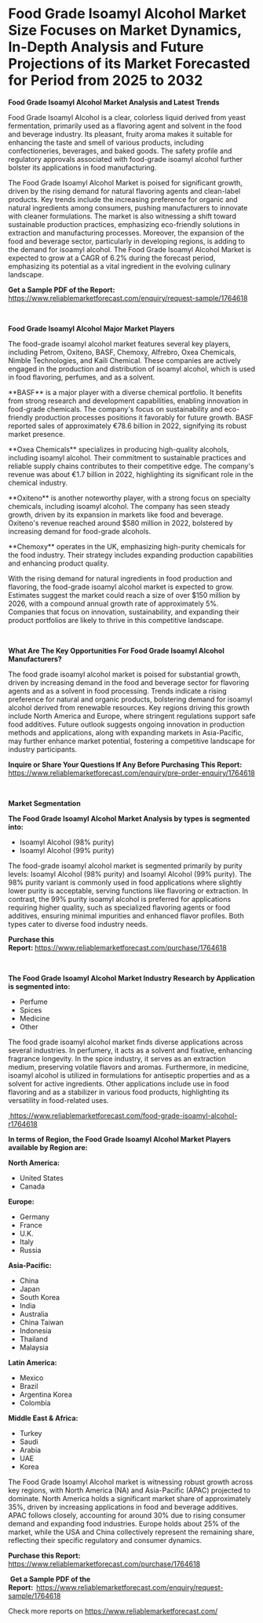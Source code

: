 <p><h1>Food Grade Isoamyl Alcohol Market Size Focuses on Market Dynamics, In-Depth Analysis and Future Projections of its Market Forecasted for Period from 2025 to 2032</h1></p><p><strong>Food Grade Isoamyl Alcohol Market Analysis and Latest Trends</strong></p>
<p><p>Food Grade Isoamyl Alcohol is a clear, colorless liquid derived from yeast fermentation, primarily used as a flavoring agent and solvent in the food and beverage industry. Its pleasant, fruity aroma makes it suitable for enhancing the taste and smell of various products, including confectioneries, beverages, and baked goods. The safety profile and regulatory approvals associated with food-grade isoamyl alcohol further bolster its applications in food manufacturing.</p><p>The Food Grade Isoamyl Alcohol Market is poised for significant growth, driven by the rising demand for natural flavoring agents and clean-label products. Key trends include the increasing preference for organic and natural ingredients among consumers, pushing manufacturers to innovate with cleaner formulations. The market is also witnessing a shift toward sustainable production practices, emphasizing eco-friendly solutions in extraction and manufacturing processes. Moreover, the expansion of the food and beverage sector, particularly in developing regions, is adding to the demand for isoamyl alcohol. The Food Grade Isoamyl Alcohol Market is expected to grow at a CAGR of 6.2% during the forecast period, emphasizing its potential as a vital ingredient in the evolving culinary landscape.</p></p>
<p><strong>Get a Sample PDF of the Report:&nbsp;</strong> <a href="https://www.reliablemarketforecast.com/enquiry/request-sample/1764618?utm_campaign=3081&utm_medium=2&utm_source=Github&utm_content=ia&utm_term=07042025&utm_id=food-grade-isoamyl-alcohol">https://www.reliablemarketforecast.com/enquiry/request-sample/1764618</a></p>
<p>&nbsp;</p>
<p><strong>Food Grade Isoamyl Alcohol Major Market Players</strong></p>
<p><p>The food-grade isoamyl alcohol market features several key players, including Petrom, Oxiteno, BASF, Chemoxy, Alfrebro, Oxea Chemicals, Nimble Technologies, and Kaili Chemical. These companies are actively engaged in the production and distribution of isoamyl alcohol, which is used in food flavoring, perfumes, and as a solvent.</p><p>**BASF** is a major player with a diverse chemical portfolio. It benefits from strong research and development capabilities, enabling innovation in food-grade chemicals. The company's focus on sustainability and eco-friendly production processes positions it favorably for future growth. BASF reported sales of approximately €78.6 billion in 2022, signifying its robust market presence.</p><p>**Oxea Chemicals** specializes in producing high-quality alcohols, including isoamyl alcohol. Their commitment to sustainable practices and reliable supply chains contributes to their competitive edge. The company's revenue was about €1.7 billion in 2022, highlighting its significant role in the chemical industry.</p><p>**Oxiteno** is another noteworthy player, with a strong focus on specialty chemicals, including isoamyl alcohol. The company has seen steady growth, driven by its expansion in markets like food and beverage. Oxiteno's revenue reached around $580 million in 2022, bolstered by increasing demand for food-grade alcohols.</p><p>**Chemoxy** operates in the UK, emphasizing high-purity chemicals for the food industry. Their strategy includes expanding production capabilities and enhancing product quality.</p><p>With the rising demand for natural ingredients in food production and flavoring, the food-grade isoamyl alcohol market is expected to grow. Estimates suggest the market could reach a size of over $150 million by 2026, with a compound annual growth rate of approximately 5%. Companies that focus on innovation, sustainability, and expanding their product portfolios are likely to thrive in this competitive landscape.</p></p>
<p>&nbsp;</p>
<p><strong>What Are The Key Opportunities For Food Grade Isoamyl Alcohol Manufacturers?</strong></p>
<p><p>The food grade isoamyl alcohol market is poised for substantial growth, driven by increasing demand in the food and beverage sector for flavoring agents and as a solvent in food processing. Trends indicate a rising preference for natural and organic products, bolstering demand for isoamyl alcohol derived from renewable resources. Key regions driving this growth include North America and Europe, where stringent regulations support safe food additives. Future outlook suggests ongoing innovation in production methods and applications, along with expanding markets in Asia-Pacific, may further enhance market potential, fostering a competitive landscape for industry participants.</p></p>
<p><strong>Inquire or Share Your Questions If Any Before Purchasing This Report:</strong> <a href="https://www.reliablemarketforecast.com/enquiry/pre-order-enquiry/1764618?utm_campaign=3081&utm_medium=2&utm_source=Github&utm_content=ia&utm_term=07042025&utm_id=food-grade-isoamyl-alcohol">https://www.reliablemarketforecast.com/enquiry/pre-order-enquiry/1764618</a></p>
<p>&nbsp;</p>
<p><strong>Market Segmentation</strong></p>
<p><strong>The Food Grade Isoamyl Alcohol Market Analysis by types is segmented into:</strong></p>
<p><ul><li>Isoamyl Alcohol (98% purity)</li><li>Isoamyl Alcohol (99% purity)</li></ul></p>
<p><p>The food-grade isoamyl alcohol market is segmented primarily by purity levels: Isoamyl Alcohol (98% purity) and Isoamyl Alcohol (99% purity). The 98% purity variant is commonly used in food applications where slightly lower purity is acceptable, serving functions like flavoring or extraction. In contrast, the 99% purity isoamyl alcohol is preferred for applications requiring higher quality, such as specialized flavoring agents or food additives, ensuring minimal impurities and enhanced flavor profiles. Both types cater to diverse food industry needs.</p></p>
<p><strong>Purchase this Report:&nbsp;</strong><a href="https://www.reliablemarketforecast.com/purchase/1764618?utm_campaign=3081&utm_medium=2&utm_source=Github&utm_content=ia&utm_term=07042025&utm_id=food-grade-isoamyl-alcohol">https://www.reliablemarketforecast.com/purchase/1764618</a></p>
<p>&nbsp;</p>
<p><strong>The Food Grade Isoamyl Alcohol Market Industry Research by Application is segmented into:</strong></p>
<p><ul><li>Perfume</li><li>Spices</li><li>Medicine</li><li>Other</li></ul></p>
<p><p>The food grade isoamyl alcohol market finds diverse applications across several industries. In perfumery, it acts as a solvent and fixative, enhancing fragrance longevity. In the spice industry, it serves as an extraction medium, preserving volatile flavors and aromas. Furthermore, in medicine, isoamyl alcohol is utilized in formulations for antiseptic properties and as a solvent for active ingredients. Other applications include use in food flavoring and as a stabilizer in various food products, highlighting its versatility in food-related uses.</p></p>
<p><a href="https://www.reliablemarketforecast.com/food-grade-isoamyl-alcohol-r1764618?utm_campaign=3081&utm_medium=2&utm_source=Github&utm_content=ia&utm_term=07042025&utm_id=food-grade-isoamyl-alcohol">&nbsp;https://www.reliablemarketforecast.com/food-grade-isoamyl-alcohol-r1764618</a></p>
<p><strong>In terms of Region, the Food Grade Isoamyl Alcohol Market Players available by Region are:</strong></p>
<p>
    <p> <strong> North America: </strong>
        <ul>
            <li>United States</li>
            <li>Canada</li>
        </ul>
        </p> 
    <p> <strong> Europe: </strong>
        <ul>
            <li>Germany</li>
            <li>France</li>
            <li>U.K.</li>
            <li>Italy</li>
            <li>Russia</li>
        </ul>
        </p> 
    <p> <strong> Asia-Pacific: </strong>
        <ul>
            <li>China</li>
            <li>Japan</li>
            <li>South Korea</li>
            <li>India</li>
            <li>Australia</li>
            <li>China Taiwan</li>
            <li>Indonesia</li>
            <li>Thailand</li>
            <li>Malaysia</li>
        </ul>
        </p> 
    <p> <strong> Latin America: </strong>
        <ul>
            <li>Mexico</li>
            <li>Brazil</li>
            <li>Argentina Korea</li>
            <li>Colombia</li>
        </ul>
        </p> 
    <p> <strong> Middle East & Africa: </strong>
        <ul>
            <li>Turkey</li>
            <li>Saudi</li>
            <li>Arabia</li>
            <li>UAE</li>
            <li>Korea</li>
        </ul>
    </p>
    </p>
<p><p>The Food Grade Isoamyl Alcohol market is witnessing robust growth across key regions, with North America (NA) and Asia-Pacific (APAC) projected to dominate. North America holds a significant market share of approximately 35%, driven by increasing applications in food and beverage additives. APAC follows closely, accounting for around 30% due to rising consumer demand and expanding food industries. Europe holds about 25% of the market, while the USA and China collectively represent the remaining share, reflecting their specific regulatory and consumer dynamics.</p></p>
<p><strong>Purchase this Report: </strong><a href="https://www.reliablemarketforecast.com/purchase/1764618?utm_campaign=3081&utm_medium=2&utm_source=Github&utm_content=ia&utm_term=07042025&utm_id=food-grade-isoamyl-alcohol">https://www.reliablemarketforecast.com/purchase/1764618</a></p>
<p>&nbsp;<strong>Get a Sample PDF of the Report:&nbsp;&nbsp;</strong><a href="https://www.reliablemarketforecast.com/enquiry/request-sample/1764618?utm_campaign=3081&utm_medium=2&utm_source=Github&utm_content=ia&utm_term=07042025&utm_id=food-grade-isoamyl-alcohol">https://www.reliablemarketforecast.com/enquiry/request-sample/1764618</a></p>
<p><strong></strong></p>
<p>Check more reports on <a href="https://www.reliablemarketforecast.com/?utm_campaign=3081&utm_medium=2&utm_source=Github&utm_content=ia&utm_term=07042025&utm_id=food-grade-isoamyl-alcohol">https://www.reliablemarketforecast.com/</a></p>